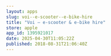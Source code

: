 ```yaml
---
layout: apps
slug: voi--e-scooter--e-bike-hire
title: "Voi – e-scooter & e-bike hire"
store: apple
app_id: 1395921017
date: 2025-04-30T11:05:22Z
published: 2018-08-31T21:06:40Z
---
```


